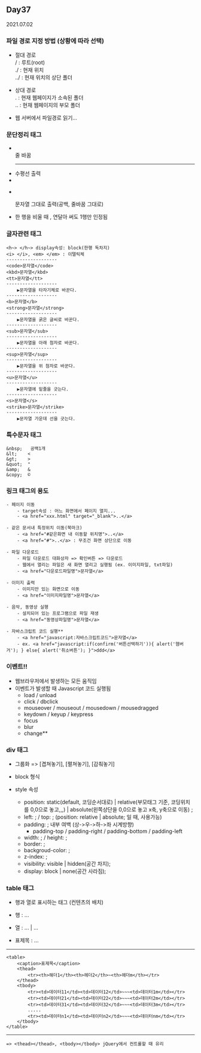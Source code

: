 ## Day37
2021.07.02

### 파일 경로 지정 방법 (상황에 따라 선택)
- 절대 경로  
   / : 루트(root)  
   ./ : 현재 위치  
   ../ : 현재 위치의 상단 폴더  

- 상대 경로  
   . : 현재 웹페이지가 소속된 폴더  
   .. : 현재 웹페이지의 부모 폴더  

- 웹 서버에서 파일경로 읽기...

### 문단정리 태그

- <br> 줄 바꿈
- <hr> 수평선 출력
- <center> </center>
- <pre> </pre> 문자열 그대로 출력(공백, 줄바꿈 그대로)
- <p> 한 행을 비울 때 , 연달아 써도 1행만 인정됨

### 글자관련 태그
	<h~> </h~> display속성: block(한행 독차지)
	<i> </i>, <em> </em> : 이탤릭체
	-------------------
	<code>문자열</code>
	<kbd>문자열</kbd>
	<tt>문자열</tt>
	-------------------
		▶문자열을 타자기체로 바꾼다.
	-------------------
	<b>문자열</b>
	<strong>문자열</strong>
	-------------------	
		▶문자열을 굵은 글씨로 바꾼다.
	-------------------	
	<sub>문자열</sub>
	-------------------	
		▶문자열을 아래 첨자로 바꾼다.
	-------------------	
	<sup>문자열</sup>
	-------------------	
		▶문자열을 위 첨자로 바꾼다.
	-------------------
	<u>문자열</u>
	-------------------
		▶문자열에 밑줄을 긋는다.
	-------------------
	<s>문자열</s>
	<strike>문자열</strike>
	-------------------
		▶문자열 가운데 선을 긋는다.

	
### 특수문자 태그
	&nbsp;   공백1개
	&lt;	<
	&gt;	>
	&quot; 	"
	&amp;	&
	&copy;	©

### 링크 태그<a></a>의 용도
	- 페이지 이동
		- target속성 : 어느 화면에서 페이지 열지...
		- <a href="xxx.html" target="_blank">..</a>

	- 같은 문서내 특정위치 이동(북마크)
		- <a href="#같은화면 내 이동할 위치명">..</a>
		- <a href="#">..</a> : 무조건 화면 상단으로 이동

	- 파일 다운로드
		- 파일 다운로드 대화상자 => 확인버튼 => 다운로드
		- 웹에서 열리는 파일은 새 화면 열리고 실행됨 (ex. 이미지파일, txt파일)
		- <a href="다운로드파일명">문자열</a>

	- 이미지 출력
		- 이미지만 있는 화면으로 이동
		- <a href="이미지파일명">문자열</a>

	- 음악, 동영상 실행
		- 설치되어 있는 프로그램으로 파일 재생
		- <a href="동영상파일명">문자열</a>

	- 자바스크립트 코드 실행**
		- <a href="javascript:자바스크립트코드">문자열</a>
		- ex. <a href="javascript:if(confirm('버튼선택하기')){ alert('햄버거'); } else{ alert('취소버튼'); }">ddd</a>

### 이벤트!!
- 웹브라우저에서 발생하는 모든 움직임
- 이벤트가 발생할 때 Javascript 코드 실행됨
	- load / unload 
	- click / dbclick 
	- mouseover / mouseout / mousedown / mousedragged 
	- keydown / keyup / keypress 
	- focus 
	- blur 
	- change**

### div 태그
- 그룹화 => [겹쳐놓기], [펼쳐놓기], [감춰놓기]
- block 형식

- style 속성
	- position: static(default, 코딩순서대로) | relative(부모태그 기준, 코딩위치를 0,0으로 놓고,,,) | absolute(왼쪽상단을 0,0으로 놓고 x축, y축으로 이동) ;
	- left: ; / top: ;  (position: relative | absolute; 일 때, 사용가능)
	- padding: ; 내부 여백 (상->우->하->좌     시계방향)
		- padding-top / padding-right / padding-bottom / padding-left
	- width: ; / height: ;
	- border: ;
	- backgroud-color:	;
	- z-index: ;
	- visibility: visible | hidden(공간 차지);
	- display: block | none(공간 사라짐);

### table 태그
- 행과 열로 표시하는 태그 (컨텐츠의 배치)
- 행 : <tr>...</tr> 
- 열 : <td>...</td> | <th>...</th>

- 표제목 : <caption>...</caption>
-----------------------------------------------------------------------------------------------------------------------------
	<table>
		<caption>표제목</caption>
		<thead>
			<tr><th>해더1</th><th>헤더2</th>~<th>헤더m</th></tr>
		</thead>
		<tbody>
			<tr><td>데이터11</td><td>데이터12</td>~~~<td>데이터1m</td></tr>
			<tr><td>데이터21</td><td>데이터22</td>~~~<td>데이터2m</td></tr>
			<tr><td>데이터31</td><td>데이터32</td>~~~<td>데이터3m</td></tr>
			.....
			<tr><td>데이터n1</td><td>데이터n2</td>~~~<td>데이터nm</td></tr>
		</tbody>
	</table>
-----------------------------------------------------------------------------------------------------------------------------
	=> <thead></thead>, <tbody></tbody> jQuery에서 컨트롤할 때 유리


